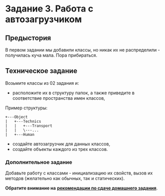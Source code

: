 # Задание 3. Работа с автозагрузчиком

## Предыстория

В первом задании мы добавили классы, но никак их не распределили - получилась куча мала. Пора прибираться.

## Техническое задание

Возьмите классы из 02 задания и:
* расположите их в структуру папок, а также приведите в соответствие пространства имен классов,

Пример структуры:
```
+---Object
|   +---Technics
|   |   +---Transport
|   |   \---...
|   +---Human

```

* создайте автозагрузчик для данных классов,
* создайте объекты каждого из трех классов.

### Дополнительное задание

Добавьте работу с классами - инициализацию их свойств, вызов их методов (желательно как обычных, так и статических).

**Обратите внимание на** [**рекомендации по сдаче домашнего задания**](../homework.md). 